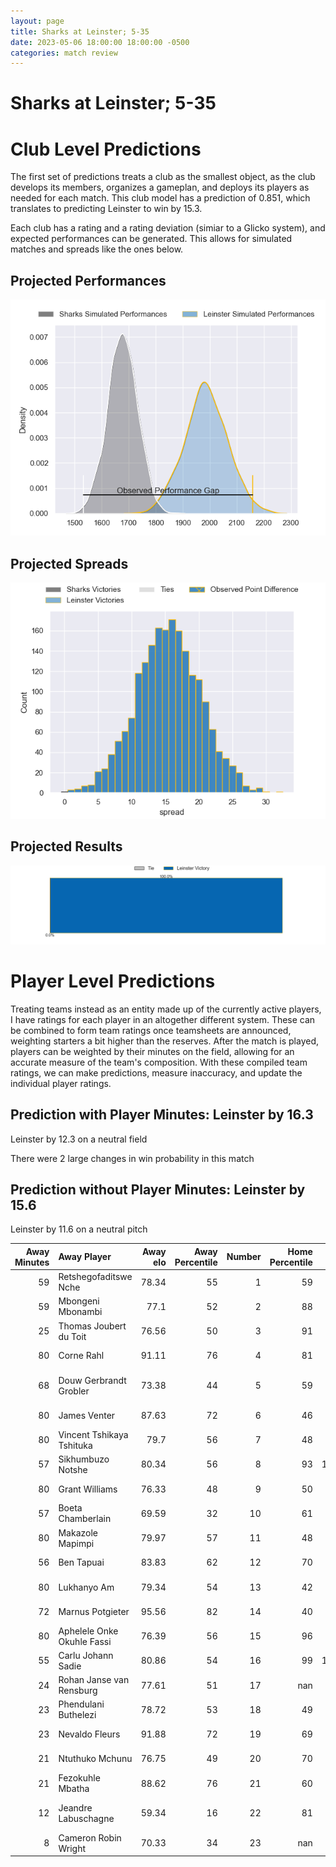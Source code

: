 ```yaml
---  
layout: page  
title: Sharks at Leinster; 5-35  
date: 2023-05-06 18:00:00 18:00:00 -0500  
categories: match review  
---
```

# Sharks at Leinster; 5-35

# Club Level Predictions


The first set of predictions treats a club as the smallest object, as the club develops its members, organizes a gameplan, and deploys its players as needed for each match. This club model has a prediction of 0.851, which translates to predicting Leinster to win by 15.3.

Each club has a rating and a rating deviation (simiar to a Glicko system), and expected performances can be generated. This allows for simulated matches and spreads like the ones below.
## Projected Performances


![Projected Performances](plots/performances_2023-05-06-Leinster-Sharks.png)
## Projected Spreads


![Projected Spreads](plots/spreads_2023-05-06-Leinster-Sharks.png)
## Projected Results


![Projected Results](plots/resultbar_2023-05-06-Leinster-Sharks.png)
# Player Level Predictions


Treating teams instead as an entity made up of the currently active players, I have ratings for each player in an altogether different system. These can be combined to form team ratings once teamsheets are announced, weighting starters a bit higher than the reserves. After the match is played, players can be weighted by their minutes on the field, allowing for an accurate measure of the team's composition. With these compiled team ratings, we can make predictions, measure inaccuracy, and update the individual player ratings.
## Prediction with Player Minutes: Leinster by 16.3


Leinster by 12.3 on a neutral field

There were 2 large changes in win probability in this match
## Prediction without Player Minutes: Leinster by 15.6


Leinster by 11.6 on a neutral pitch



|   Away Minutes | Away Player                |   Away elo |   Away Percentile |   Number |   Home Percentile |   Home elo | Home Player          |   Home Minutes |
|---------------:|:---------------------------|-----------:|------------------:|---------:|------------------:|-----------:|:---------------------|---------------:|
|             59 | Retshegofaditswe Nche      |      78.34 |                55 |        1 |                59 |      77.18 | Michael Milne        |             57 |
|             59 | Mbongeni Mbonambi          |      77.1  |                52 |        2 |                88 |      98.26 | Dan Sheehan          |             58 |
|             25 | Thomas Joubert du Toit     |      76.56 |                50 |        3 |                91 |     101.9  | Tadhg Furlong        |             40 |
|             80 | Corne Rahl                 |      91.11 |                76 |        4 |                81 |      94.73 | Ryan Baird           |             80 |
|             68 | Douw Gerbrandt Grobler     |      73.38 |                44 |        5 |                59 |      81.73 | Jason Howell Jenkins |             80 |
|             80 | James Venter               |      87.63 |                72 |        6 |                46 |      75.82 | Max Deegan           |             80 |
|             80 | Vincent Tshikaya Tshituka  |      79.7  |                56 |        7 |                48 |      73.8  | Scott Penny          |             36 |
|             57 | Sikhumbuzo Notshe          |      80.34 |                56 |        8 |                93 |     108.27 | Caelan Doris         |             67 |
|             80 | Grant Williams             |      76.33 |                48 |        9 |                50 |      76.74 | Luke McGrath         |             67 |
|             57 | Boeta Chamberlain          |      69.59 |                32 |       10 |                61 |      85.6  | Harry Byrne          |             80 |
|             80 | Makazole Mapimpi           |      79.97 |                57 |       11 |                48 |      75.54 | Dave Kearney         |             80 |
|             56 | Ben Tapuai                 |      83.83 |                62 |       12 |                70 |      89.35 | Charlie Ngatai       |             57 |
|             80 | Lukhanyo Am                |      79.34 |                54 |       13 |                42 |      76.17 | Ciaran Frawley       |             80 |
|             72 | Marnus Potgieter           |      95.56 |                82 |       14 |                40 |      71.21 | Jordan Larmour       |             54 |
|             80 | Aphelele Onke Okuhle Fassi |      76.39 |                56 |       15 |                96 |     124.1  | Hugo Keenan          |             80 |
|             55 | Carlu Johann Sadie         |      80.86 |                54 |       16 |                99 |     128.52 | Jack Conan           |             44 |
|             24 | Rohan Janse van Rensburg   |      77.61 |                51 |       17 |               nan |      89.64 | Cian Healy           |             40 |
|             23 | Phendulani Buthelezi       |      78.72 |                53 |       18 |                49 |      77.22 | Liam Turner          |             26 |
|             23 | Nevaldo Fleurs             |      91.88 |                72 |       19 |                69 |      89.41 | Ross Byrne           |             23 |
|             21 | Ntuthuko Mchunu            |      76.75 |                49 |       20 |                70 |      86.11 | Andrew Porter        |             23 |
|             21 | Fezokuhle Mbatha           |      88.62 |                76 |       21 |                60 |      80.93 | John McKee           |             22 |
|             12 | Jeandre Labuschagne        |      59.34 |                16 |       22 |                81 |      95.79 | Jamison Gibson-Park  |             13 |
|              8 | Cameron Robin Wright       |      70.33 |                34 |       23 |               nan |      80.77 | Joe McCarthy         |             13 |

